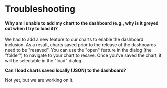 # Troubleshooting

#### Why am I unable to add my chart to the dashboard (e.g., why is it greyed out when I try to load it)?&#x20;

We had to add a new feature to our charts to enable the dashboard inclusion.  As a result, charts saved prior to the release of the dashboards need to be "resaved".  You can use the "open" feature in the dialog (the "folder") to navigate to your chart to resave.  Once you've saved the chart, it will be selectable in the "load" dialog.

**Can I load charts saved locally (JSON) to the dashboard?**

Not yet, but we are working on it.
